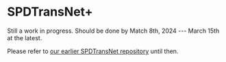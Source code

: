 # SPDTransNet+

Still a work in progress. Should be done by Match 8th, 2024 --- March 15th at the latest.

Please refer to [our earlier SPDTransNet repository](https://github.com/MathieuSeraphim/SPDTransNet) until then.
